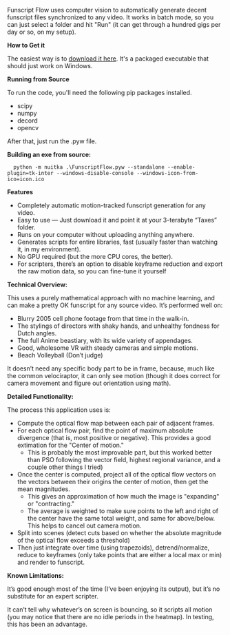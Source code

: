 Funscript Flow uses computer vision to automatically generate decent funscript files synchronized to any video. It works in batch mode, so you can just select a folder and hit "Run" (it can get through a hundred gigs per day or so, on my setup).

**How to Get it**

The easiest way is to [download it here](https://github.com/Funscript-Flow/Funscript-Flow/releases). It's a packaged executable that should just work on Windows.

**Running from Source**

To run the code, you'll need the following pip packages installed.

* scipy
* numpy
* decord
* opencv

After that, just run the .pyw file.

**Building an exe from source:**
```
  python -m nuitka .\FunscriptFlow.pyw --standalone --enable-plugin=tk-inter --windows-disable-console --windows-icon-from-ico=icon.ico
```

**Features**
* Completely automatic motion-tracked funscript generation for any video.
* Easy to use — Just download it and point it at your 3-terabyte “Taxes” folder.
* Runs on your computer without uploading anything anywhere.
* Generates scripts for entire libraries, fast (usually faster than watching it, in my environment).
* No GPU required (but the more CPU cores, the better).
* For scripters, there’s an option to disable keyframe reduction and export the raw motion data, so you can fine-tune it yourself

**Technical Overview:**

This uses a purely mathematical approach with no machine learning, and can make a pretty OK funscript for any source video. It’s performed well on:

* Blurry 2005 cell phone footage from that time in the walk-in.
* The stylings of directors with shaky hands, and unhealthy fondness for Dutch angles.
* The full Anime beastiary, with its wide variety of appendages.
* Good, wholesome VR with steady cameras and simple motions.
* Beach Volleyball (Don’t judge)

It doesn’t need any specific body part to be in frame, because, much like the common velociraptor, it can only see motion (though it does correct for camera movement and figure out orientation using math).

**Detailed Functionality:**

The process this application uses is:

* Compute the optical flow map between each pair of adjacent frames.
* For each optical flow pair, find the point of maximum absolute divergence (that is, most positive or negative). This provides a good extimation for the "Center of motion."
    * This is probably the most improvable part, but this worked better than PSO following the vector field, highest regional variance, and a couple other things I tried)
* Once the center is computed, project all of the optical flow vectors on the vectors between their origins the center of motion, then get the mean magnitudes.
    * This gives an approximation of how much the image is "expanding" or "contracting." 
    * The average is weighted to make sure points to the left and right of the center have the same total weight, and same for above/below. This helps to cancel out camera motion.
* Split into scenes (detect cuts based on whether the absolute magnitude of the optical flow exceeds a threshold)
* Then just integrate over time (using trapezoids), detrend/normalize, reduce to keyframes (only take points that are either a local max or min) and render to funscript. 

**Known Limitations:**

It’s good enough most of the time (I’ve been enjoying its output), but it’s no substitute for an expert scripter.

It can’t tell why whatever’s on screen is bouncing, so it scripts all motion (you may notice that there are no idle periods in the heatmap). In testing, this has been an advantage.
